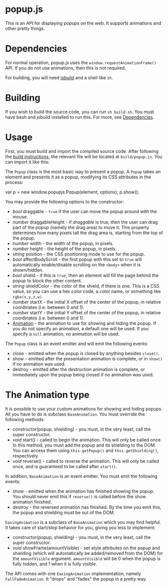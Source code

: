# popup.js

This is an API for displaying popups on the web. It supports animations and other pretty things.

# Dependencies

For normal operation, popup.js uses the `window.requestAnimationFrame()` API. If you do not use animations, then this is not required.

For building, you will need [jsbuild](https://github.com/unixpickle/jsbuild) and a shell like `sh`.

# Building

If you wish to build the source code, you can run `sh build.sh`. You must have bash and jsbuild installed to run this. For more, see [Dependencies](#Dependencies).

# Usage

First, you must build and import the compiled source code. After following the [build instructions](#Building), the relevant file will be located at `build/popup.js`. You can import it like this:

  <script src="popup.js" type="text/javascript"></script>

The `Popup` class is the most basic way to present a popup. A `Popup` takes an element and presents it as a popup, modifying its CSS attributes in the process:

  var p = new window.popupjs.Popup(element, options);
  p.show();

You may provide the following options to the constructor:

 * *bool* draggable - `true` if the user can move the popup around with the mouse.
 * *number* draggableHeight - if *draggable* is true, then the user can drag part of the popup (namely the drag area) to move it. This property determines how many pixels tall the drag area is, starting from the top of the popup.
 * *number* width - the width of the popup, in pixels.
 * *number* height - the height of the popup, in pixels.
 * *string* position - the CSS positioning mode to use for the popup.
 * *bool* affectBodyScroll - the first popup with this set to `true` will automatically enable/disable scrolling on the `<body>` when it is shown/hidden.
 * *bool* shield - if this is `true`, then an element will fill the page behind the popup to block the other content.
 * *string* shieldColor - the color of the shield, if there is one. This is a CSS value, so you can use a hex color code, a color name, or something like `rgba(x,y,z,w)`.
 * *number* startX - the initial X offset of the center of the popup, in relative coordinates (i.e. between 0 and 1).
 * *number* startY - the initial Y offset of the center of the popup, in relative coordinates (i.e. between 0 and 1).
 * [Animation](#The-Animation-type) - the animation to use for showing and hiding the popup. If you do not specify an animation, a default one will be used. If you specify a `null` animation, no animation will be used.

The `Popup` class is an event emitter and will emit the following events:

 * close - emitted when the popup is closed by anything besides `close()`.
 * show - emitted after the presentation animation is complete, or in `show()` if no animation was used.
 * destroy - emitted after the destruction animation is complete, or immediately upon the popup being closed if no animation was used.

# The Animation type

It is possible to use your custom animations for showing and hiding popups. All you have to do is subclass `BaseAnimation`. You must override the following methods:

 * constructor(popup, shielding) - you must, in the very least, call the super constructor.
 * *void* start() - called to begin the animation. This will only be called once. In this method, you must add the popup and its shielding to the DOM. You can access them using `this.getPopup()` and `this.getShielding()`, respectively.
 * *void* reverse() - called to reverse the animation. This will only be called once, and is guaranteed to be called after `start()`.

In addition, `BaseAnimation` is an event emitter. You must emit the following events:

 * show - emitted when the animation has finished showing the popup. You should never emit this if `reverse()` is called before the show animation finished.
 * destroy - the reversed animation has finished. By the time you emit this, the popup and shielding must be out of the DOM.

`EasingAnimation` is a subclass of `BaseAnimation` which you may find helpful. It takes care of start/stop behavior for you, giving you less to implement:

 * constructor(popup, shielding) - you must, in the very least, call the super constructor.
 * *void* showFrame(amountVisible) - set style attributes on the popup and shielding (which will automatically be added/removed from the DOM) for the `amountVisible` argument. `amountVisible` will be 0 when the popup is fully hidden, and 1 when it is fully visible.

The API comes with one `EasingAnimation` implementation, namely `FallFadeAnimation`. It "drops" and "fades" the popup in a pretty way.
